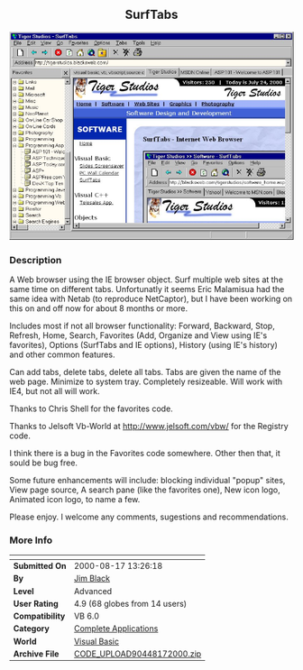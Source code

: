﻿<div align="center">

## SurfTabs

<img src="PIC2000724833435476.jpg">
</div>

### Description

A Web browser using the IE browser object. Surf multiple web sites at the same time on different tabs. Unfortunatly it seems Eric Malamisua had the same idea with Netab (to reproduce NetCaptor), but I have been working on this on and off now for about 8 months or more.

Includes most if not all browser functionality: Forward, Backward, Stop, Refresh, Home, Search, Favorites (Add, Organize and View using IE's favorites), Options (SurfTabs and IE options), History (using IE's history) and other common features.

Can add tabs, delete tabs, delete all tabs. Tabs are given the name of the web page. Minimize to system tray. Completely resizeable. Will work with IE4, but not all will work.

Thanks to Chris Shell for the favorites code.

Thanks to Jelsoft Vb-World at http://www.jelsoft.com/vbw/ for the Registry code.

I think there is a bug in the Favorites code somewhere. Other then that, it sould be bug free.

Some future enhancements will include: blocking individual "popup" sites, View page source, A search pane (like the favorites one), New icon logo, Animated icon logo, to name a few.

Please enjoy. I welcome any comments, sugestions and recommendations.
 
### More Info
 


<span>             |<span>
---                |---
**Submitted On**   |2000-08-17 13:26:18
**By**             |[Jim Black](https://github.com/Planet-Source-Code/PSCIndex/blob/master/ByAuthor/jim-black.md)
**Level**          |Advanced
**User Rating**    |4.9 (68 globes from 14 users)
**Compatibility**  |VB 6\.0
**Category**       |[Complete Applications](https://github.com/Planet-Source-Code/PSCIndex/blob/master/ByCategory/complete-applications__1-27.md)
**World**          |[Visual Basic](https://github.com/Planet-Source-Code/PSCIndex/blob/master/ByWorld/visual-basic.md)
**Archive File**   |[CODE\_UPLOAD90448172000\.zip](https://github.com/Planet-Source-Code/jim-black-surftabs__1-9948/archive/master.zip)








